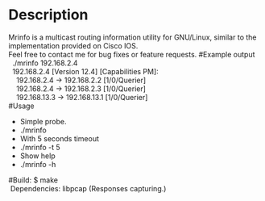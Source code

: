 # Description

Mrinfo is a multicast routing information utility for GNU/Linux, similar to the
implementation provided on Cisco IOS.<br/>
Feel free to contact me for bug fixes or feature requests.
#Example output
&nbsp;&nbsp;./mrinfo 192.168.2.4<br/>
&nbsp;&nbsp;192.168.2.4 [Version 12.4] [Capabilities PM]:<br/>
&nbsp;&nbsp;&nbsp;&nbsp;192.168.2.4 -> 192.168.2.2 [1/0/Querier]<br/>
&nbsp;&nbsp;&nbsp;&nbsp;192.168.2.4 -> 192.168.2.3 [1/0/Querier]<br/>
&nbsp;&nbsp;&nbsp;&nbsp;192.168.13.3 -> 192.168.13.1 [1/0/Querier]<br/>
#Usage
* Simple probe.
 * ./mrinfo <target>
* With 5 seconds timeout
 * ./mrinfo -t 5 <target>
* Show help
 * ./mrinfo -h

#Build:
$ make<br/>
&nbsp;Dependencies: libpcap (Responses capturing.)
